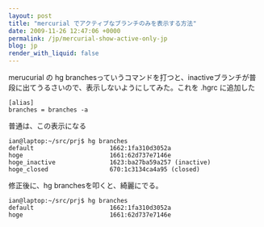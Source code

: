 ```yaml
---
layout: post
title: "mercurial でアクティブなブランチのみを表示する方法"
date: 2009-11-26 12:47:06 +0000
permalink: /jp/mercurial-show-active-only-jp
blog: jp
render_with_liquid: false
---
```


merucurial の hg
branchesっていうコマンドを打つと、inactiveブランチが普段に出てうるさいので、表示しないようにしてみた。これを
.hgrc に追加した

```text
[alias]
branches = branches -a
```

普通は、この表示になる

```text
ian@laptop:~/src/prj$ hg branches
default                     1662:1fa310d3052a
hoge                        1661:62d737e7146e
hoge_inactive               1623:ba27ba59a257 (inactive)
hoge_closed                 670:1c3134ca4a95 (closed)
```

修正後に、hg branchesを叩くと、綺麗にでる。

```text
ian@laptop:~/src/prj$ hg branches
default                     1662:1fa310d3052a
hoge                        1661:62d737e7146e
```
